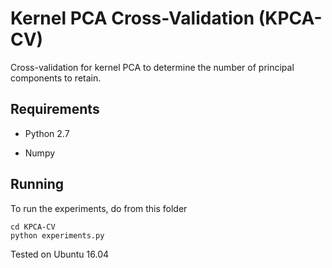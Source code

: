 
# Kernel PCA Cross-Validation (KPCA-CV)

Cross-validation for kernel PCA to determine the number of principal
components to retain.


Requirements
------------

* Python 2.7

* Numpy


Running
-------

To run the experiments, do from this folder

    cd KPCA-CV
    python experiments.py

Tested on Ubuntu 16.04
